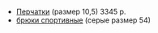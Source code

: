 

- [Перчатки](https://www.ozon.ru/product/perchatki-eleganzza-366734521/?asb=yj0OcR1VvcMmiKCGe8cPBbinBGvuE9ZyUv4vbK3jqfjh2ZXs0GWsAHLKzvYhVIRO&asb2=NkvKzW0F6UFZaNg-jXAjHnb897QnKfbzoLNH46E5y7QxR6xFwgPT-8f-mbjJHqh0AASUR-9Fg8nN747ObEwdBRzeqzS4Nt3-mc1Y21SGY3Zx1qbhCDzxJrN2SJOB2aq8D1ITZaF-YYyo9zMA8-FmlQ&avtc=1&avte=2&avts=1669105936&keywords=%D0%BF%D0%B5%D1%80%D1%87%D0%B0%D1%82%D0%BA%D0%B8+%D0%BC%D1%83%D0%B6%D1%81%D0%BA%D0%B8%D0%B5&sh=wSHE5gpzVQ) (размер 10,5) 3345 р.
- [брюки спортивные](https://ru.redfoxoutdoor.com/catalog/bryuki-active-shell-m.html) (серые размер 54)
